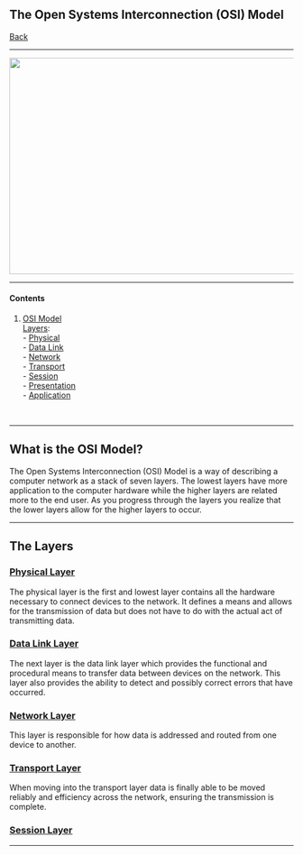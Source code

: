 ## The Open Systems Interconnection (OSI) Model

[Back](README.md)

---

<p align="center"><img src="https://images.idgesg.net/images/article/2017/12/osimodel-100743439-large.jpg" height="384" width="512"></p>

---

#### Contents

1. [OSI Model](#osi)
    <br> [Layers](#layers):
    <br>- [Physical](#physical)
    <br>- [Data Link](#data)
    <br>- [Network](#network)
    <br>- [Transport](#transport)
    <br>- [Session](#session)
    <br>- [Presentation](#presentation)
    <br>- [Application](#application)

<br>

---

## <a name="osi"> What is the OSI Model?
The Open Systems Interconnection (OSI) Model is a way of describing a computer network as a stack of seven layers. The lowest layers have more application to the computer hardware while the higher layers are related more to the end user. As you progress through the layers you realize that the lower layers allow for the higher layers to occur.

---

## <a name="layers"> The Layers

### <a name="physical"> [Physical Layer](https://en.wikipedia.org/wiki/Physical_layer)
The physical layer is the first and lowest layer contains all the hardware necessary to connect devices to the network. It defines a means and allows for the transmission of data but does not have to do with the actual act of transmitting data.

### <a name="data"> [Data Link Layer](https://en.wikipedia.org/wiki/Data_link_layer)
The next layer is the data link layer which provides the functional and procedural means to transfer data between devices on the network. This layer also provides the ability to detect and possibly correct errors that have occurred.

### <a name="network"> [Network Layer](https://en.wikipedia.org/wiki/Network_layer)
This layer is responsible for how data is addressed and routed from one device to another.

### <a name="transport"> [Transport Layer](https://en.wikipedia.org/wiki/Transport_layer)
When moving into the transport layer data is finally able to be moved reliably and efficiency across the network, ensuring the transmission is complete.

### <a name="session"> [Session Layer](https://en.wikipedia.org/wiki/Session_layer)

---
